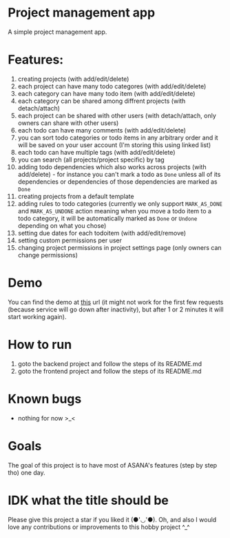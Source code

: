 # Project management app

A simple project management app. 

# Features:
1. creating projects (with add/edit/delete)
2. each project can have many todo categores (with add/edit/delete)
3. each category can have many todo item (with add/edit/delete)
4. each category can be shared among diffrent projects (with detach/attach)
5. each project can be shared with other users (with detach/attach, only owners can share with other users)
6. each todo can have many comments (with add/edit/delete)
7. you can sort todo categories or todo items in any arbitrary order and it will be saved on your user account (I'm storing this using linked list)
8. each todo can have multiple tags (with add/edit/delete)
9. you can search (all projects/project specific) by tag
10. adding todo dependencies which also works across projects (with add/delete) - for instance you can't mark a todo as `Done` unless all of its dependencies or dependencies of those dependencies are marked as `Done`
11. creating projects from a default template
12. adding rules to todo categories (currently we only support `MARK_AS_DONE` and `MARK_AS_UNDONE` action meaning when you move a todo item to a todo category, it will be automatically marked as `Done` or `Undone` depending on what you chose)
13. setting due dates for each todoitem (with add/edit/remove)
14. setting custom permissions per user 
15. changing project permissions in project settings page (only owners can change permissions)

# Demo

You can find the demo at [this](https://project-management-fohoov.vercel.app) url (it might not work for the first few requests (because service will go down after inactivity), but after 1 or 2 minutes it will start working again).

# How to run

1. goto the backend project and follow the steps of its README.md
2. goto the frontend project and follow the steps of its README.md

# Known bugs
  * nothing for now >_<

# Goals
The goal of this project is to have most of ASANA's features (step by step tho)
one day.

# IDK what the title should be

Please give this project a star if you liked it (●'◡'●). Oh, and also I would love any contributions or improvements to this hobby project ^\_^
